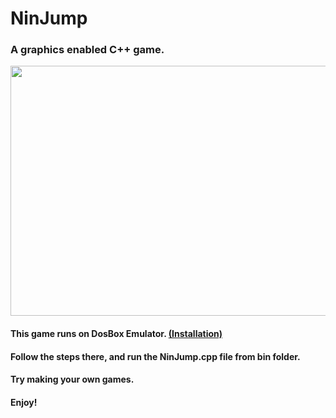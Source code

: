 # NinJump

### A graphics enabled C++ game.

<img src="https://github.com/paramsingh96/NinJump/blob/master/NinJumpImage.PNG" height="400" width="600" allign="middle">

#### This game runs on DosBox Emulator. <url><a href="http://askubuntu.com/questions/198477/how-do-i-install-turbo-c">(Installation)</a></url>  

#### Follow the steps there, and run the NinJump.cpp file from bin folder.

#### Try making your own games. 

#### Enjoy!
